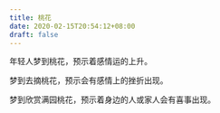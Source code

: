```yaml
---
title: 桃花
date: 2020-02-15T20:54:12+08:00
draft: false
---
```


年轻人梦到桃花，预示着感情运的上升。



梦到去摘桃花，预示会有感情上的挫折出现。



梦到欣赏满园桃花，预示着身边的人或家人会有喜事出现。


